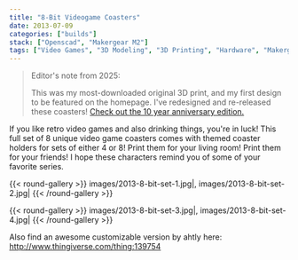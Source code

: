 ```yaml
---
title: "8-Bit Videogame Coasters"
date: 2013-07-09
categories: ["builds"]
stack: ["Openscad", "Makergear M2"]
tags: ["Video Games", "3D Modeling", "3D Printing", "Hardware", "Makergear M2"]
---
```


> Editor's note from 2025:
>
> This was my most-downloaded original 3D print, and my first design to be featured on the homepage.
> I've redesigned and re-released these coasters! [Check out the 10 year anniversary edition.](/8-bit-coasters-10-year)

If you like retro video games and also drinking things, you're in luck!
This full set of 8 unique video game coasters comes with themed coaster holders for sets of either 4 or 8! Print them for your living room! Print them for your friends!
I hope these characters remind you of some of your favorite series.

{{< round-gallery >}}
images/2013-8-bit-set-1.jpg|,
images/2013-8-bit-set-2.jpg|
{{< /round-gallery >}}

{{< round-gallery >}}
images/2013-8-bit-set-3.jpg|,
images/2013-8-bit-set-4.jpg|
{{< /round-gallery >}}

Also find an awesome customizable version by ahtly here:
http://www.thingiverse.com/thing:139754
